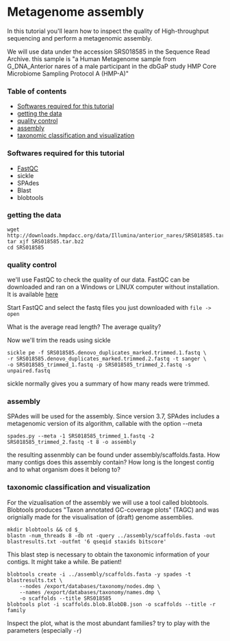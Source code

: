 # Metagenome assembly

In this tutorial you'll learn how to inspect the quality of High-throughput sequencing and
perform a metagenomic assembly.

We will use data under the accession SRS018585 in the Sequence Read Archive. this sample is
"a Human Metagenome sample from G_DNA_Anterior nares of a male participant in the dbGaP study
HMP Core Microbiome Sampling Protocol A (HMP-A)"

### Table of contents

* [Softwares required for this tutorial](#softwares-required-for-this-tutorial)
* [getting the data](#getting-the-data)
* [quality control](#quality-control)
* [assembly](#assembly)
* [taxonomic classification and visualization](#taxonomic-classification-and-visualization)

### Softwares required for this tutorial

* [FastQC](http://www.bioinformatics.babraham.ac.uk/projects/fastqc/)
* sickle
* SPAdes
* Blast
* blobtools

### getting the data

```
wget http://downloads.hmpdacc.org/data/Illumina/anterior_nares/SRS018585.tar.bz2
tar xjf SRS018585.tar.bz2
cd SRS018585
```

### quality control

we'll use FastQC to check the quality of our data. FastQC can be downloaded and
ran on a Windows or LINUX computer without installation. It is available [here](http://www.bioinformatics.babraham.ac.uk/projects/fastqc/)

Start FastQC and select the fastq files you just downloaded with `file -> open`

What is the average read length? The average quality?

Now we'll trim the reads using sickle

```
sickle pe -f SRS018585.denovo_duplicates_marked.trimmed.1.fastq \
-r SRS018585.denovo_duplicates_marked.trimmed.2.fastq -t sanger \
-o SRS018585_trimmed_1.fastq -p SRS018585_trimmed_2.fastq -s unpaired.fastq
```

sickle normally gives you a summary of how many reads were trimmed.

### assembly

SPAdes will be used for the assembly. Since version 3.7, SPAdes includes a metagenomic version of its algorithm, callable
with the option --meta

```
spades.py --meta -1 SRS018585_trimmed_1.fastq -2 SRS018585_trimmed_2.fastq -t 8 -o assembly
```

the resulting assenmbly can be found under assembly/scaffolds.fasta. How many contigs does this assembly contain?
How long is the longest contig and to what organism does it belong to?

### taxonomic classification and visualization

For the vizualisation of the assembly we will use a tool called blobtools.
Blobtools produces "Taxon annotated GC-coverage plots" (TAGC) and was orignially made for
the visualisation of (draft) genome assemblies.  

```
mkdir blobtools && cd $_
blastn -num_threads 8 -db nt -query ../assembly/scaffolds.fasta -out blastresults.txt -outfmt '6 qseqid staxids bitscore'
```

This blast step is necessary to obtain the taxonomic information of your contigs.
It might take a while. Be patient!

```
blobtools create -i ../assembly/scaffolds.fasta -y spades -t blastresults.txt \
    --nodes /export/databases/taxonomy/nodes.dmp \
    --names /export/databases/taxonomy/names.dmp \
    -o scaffolds --title SRS018585
blobtools plot -i scaffolds.blob.BlobDB.json -o scaffolds --title -r family
```

Inspect the plot, what is the most abundant families? try to play with the parameters
(especially `-r`)

